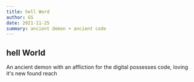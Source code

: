 ```yaml
---
title: hell Word
author: GS
date: 2021-11-25
summary: ancient demon + ancient code
---
```


## hell World

An ancient demon with an affliction for the digital possesses code, loving it's new found reach